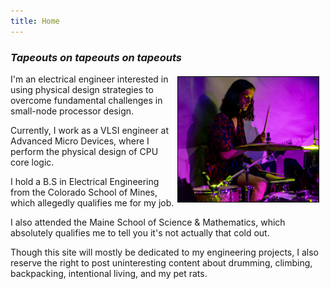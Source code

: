 ```yaml
---
title: Home 
---
```


### *Tapeouts on tapeouts on tapeouts*

<img src="images/drumming.jpg" height="200" alt="Me playing the drums in 2019" style="float: right; margin: 4px 10px 4px 4px; border: 1px solid #000000;"> 

I'm an electrical engineer interested in using physical design strategies to overcome fundamental 
challenges in small-node processor design. 

Currently, I work as a VLSI engineer at Advanced Micro Devices, where I perform the physical design of CPU core logic.

I hold a B.S in Electrical Engineering from the Colorado School of Mines, which allegedly qualifies me for my job. 

I also attended the Maine School of Science & Mathematics, which absolutely qualifies me to tell you it's not actually that cold out.

Though this site will mostly be dedicated to my engineering projects, I also reserve the right to post uninteresting content about drumming, climbing, backpacking, intentional living, and my pet rats.
